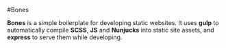 #Bones

**Bones** is a simple boilerplate for developing static websites. It uses **gulp** to automatically compile **SCSS**, **JS** and **Nunjucks** into static site assets, and **express** to serve them while developing.
